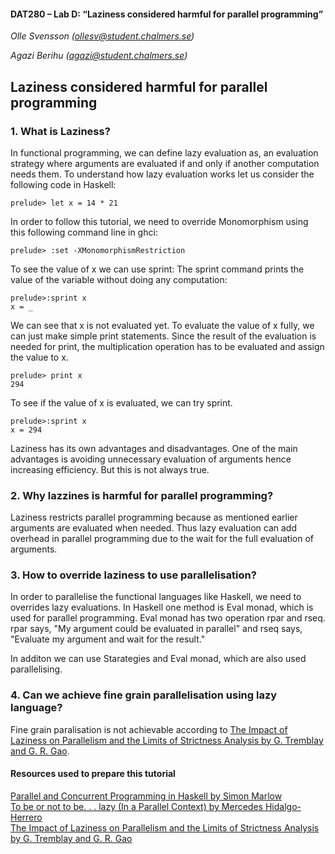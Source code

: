 #### DAT280 – Lab D: “Laziness considered harmful for parallel programming”

*Olle Svensson (ollesv@student.chalmers.se)*

*Agazi Berihu (agazi@student.chalmers.se)*

## Laziness considered harmful for parallel programming

### 1. What is Laziness?

In functional programming, we can define lazy evaluation as, an evaluation strategy where arguments are evaluated if and only if another computation needs them. To understand how lazy evaluation works let us consider the following code in Haskell:

```
prelude> let x = 14 * 21
```

In order to follow this tutorial, we need to override Monomorphism using this following command line in ghci:

```
prelude> :set -XMonomorphismRestriction
```

To see the value of x we can use sprint: The sprint command prints the value of the variable without doing any computation:

```
prelude>:sprint x
x = _
```

We can see that x is not evaluated yet. To evaluate the value of x fully, we can just make simple print statements. Since the result of the evaluation is needed for print, the multiplication operation has to be evaluated and assign the value to x.

```
prelude> print x
294
```

To see if the value of x is evaluated, we can try sprint. 

```
prelude>:sprint x
x = 294
```

Laziness has its own advantages and disadvantages. One of the main advantages is avoiding unnecessary evaluation of arguments hence increasing efficiency. But this is not always true.

### 2. Why lazzines is harmful for parallel programming?

Laziness restricts parallel programming because as mentioned earlier arguments are evaluated when needed. Thus lazy evaluation can add overhead in parallel programming due to the wait for the full evaluation of arguments.

### 3. How to override laziness to use parallelisation?

In order to parallelise the functional languages like Haskell, we need to overrides lazy evaluations. In Haskell one method is Eval monad, which is used for parallel programming. Eval monad has two operation rpar and rseq. rpar says, "My argument could be evaluated in parallel" and rseq says, "Evaluate my argument and wait for the result."

In additon we can use Starategies and Eval monad, which are also used parallelising.

### 4. Can we achieve fine grain parallelisation using lazy language?

Fine grain paralisation is not achievable according to [The Impact of Laziness on Parallelism and the Limits of Strictness Analysis by G. Tremblay and G. R. Gao](http://citeseerx.ist.psu.edu/viewdoc/download;jsessionid=768DA70A368C0C513BBED1DDCF553B51?doi=10.1.1.57.3751&rep=rep1&type=pdf).

#### Resources used to prepare this tutorial

[Parallel and Concurrent Programming in Haskell by Simon Marlow](http://chimera.labs.oreilly.com/books/1230000000929/ch02.html)  
[To be or not to be. . . lazy (In a Parallel Context) by Mercedes Hidalgo-Herrero](http://ac.els-cdn.com/S157106610900485X/1-s2.0-S157106610900485X-main.pdf?_tid=a5704802-3a7c-11e7-aaa6-00000aacb360&acdnat=1494969448_c7afca7e1a6ff7c6cc3aa5e8ae9f952e)  
[The Impact of Laziness on Parallelism and the Limits of Strictness Analysis by G. Tremblay and G. R. Gao](http://citeseerx.ist.psu.edu/viewdoc/download;jsessionid=768DA70A368C0C513BBED1DDCF553B51?doi=10.1.1.57.3751&rep=rep1&type=pdf)
